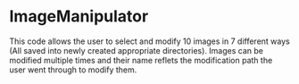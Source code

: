 # ImageManipulator

This code allows the user to select and modify 10 images in 7 different ways (All saved into newly created appropriate directories). Images can be modified multiple
times and their name reflets the modification path the user went through to modify them. 
